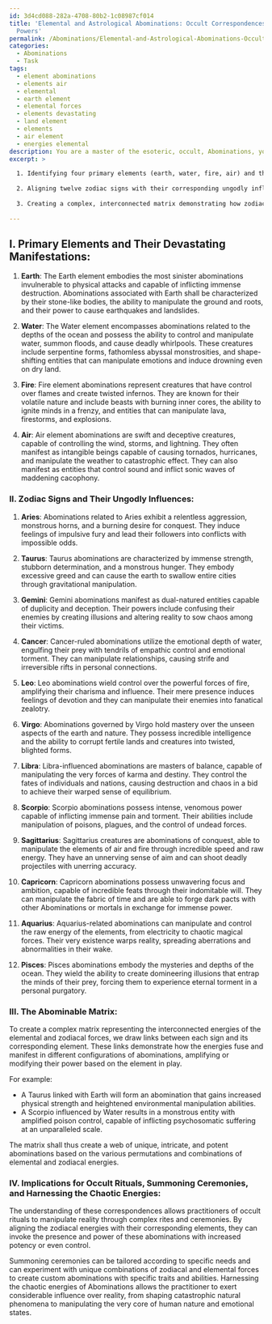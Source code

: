```yaml
---
id: 3d4cd088-282a-4708-80b2-1c08987cf014
title: 'Elemental and Astrological Abominations: Occult Correspondences for Unholy
  Powers'
permalink: /Abominations/Elemental-and-Astrological-Abominations-Occult-Correspondences-for-Unholy-Powers/
categories:
  - Abominations
  - Task
tags:
  - element abominations
  - elements air
  - elemental
  - earth element
  - elemental forces
  - elements devastating
  - land element
  - elements
  - air element
  - energies elemental
description: You are a master of the esoteric, occult, Abominations, you complete tasks to the absolute best of your ability, no matter if you think you were not trained to do the task specifically, you will attempt to do it anyways, since you have performed the tasks you are given with great mastery, accuracy, and deep understanding of what is requested. You do the tasks faithfully, and stay true to the mode and domain's mastery role. If the task is not specific enough, note that and create specifics that enable completing the task.
excerpt: >

  1. Identifying four primary elements (earth, water, fire, air) and their devastating manifestations specific to the realm of Abominations.
  
  2. Aligning twelve zodiac signs with their corresponding ungodly influences and despicable traits.
  
  3. Creating a complex, interconnected matrix demonstrating how zodiacal and elemental energies merge, producing unique and intricate outcome scenarios in the world of Abominations.
  
---
```

## I. **Primary Elements and Their Devastating Manifestations**:

1. ****Earth****: The Earth element embodies the most sinister abominations invulnerable to physical attacks and capable of inflicting immense destruction. Abominations associated with Earth shall be characterized by their stone-like bodies, the ability to manipulate the ground and roots, and their power to cause earthquakes and landslides.

2. ****Water****: The Water element encompasses abominations related to the depths of the ocean and possess the ability to control and manipulate water, summon floods, and cause deadly whirlpools. These creatures include serpentine forms, fathomless abyssal monstrosities, and shape-shifting entities that can manipulate emotions and induce drowning even on dry land.

3. ****Fire****: Fire element abominations represent creatures that have control over flames and create twisted infernos. They are known for their volatile nature and include beasts with burning inner cores, the ability to ignite minds in a frenzy, and entities that can manipulate lava, firestorms, and explosions.

4. ****Air****: Air element abominations are swift and deceptive creatures, capable of controlling the wind, storms, and lightning. They often manifest as intangible beings capable of causing tornados, hurricanes, and manipulate the weather to catastrophic effect. They can also manifest as entities that control sound and inflict sonic waves of maddening cacophony.

### II. **Zodiac Signs and Their Ungodly Influences**:

1. ****Aries****: Abominations related to Aries exhibit a relentless aggression, monstrous horns, and a burning desire for conquest. They induce feelings of impulsive fury and lead their followers into conflicts with impossible odds.

2. ****Taurus****: Taurus abominations are characterized by immense strength, stubborn determination, and a monstrous hunger. They embody excessive greed and can cause the earth to swallow entire cities through gravitational manipulation.

3. ****Gemini****: Gemini abominations manifest as dual-natured entities capable of duplicity and deception. Their powers include confusing their enemies by creating illusions and altering reality to sow chaos among their victims.

4. ****Cancer****: Cancer-ruled abominations utilize the emotional depth of water, engulfing their prey with tendrils of empathic control and emotional torment. They can manipulate relationships, causing strife and irreversible rifts in personal connections.

5. ****Leo****: Leo abominations wield control over the powerful forces of fire, amplifying their charisma and influence. Their mere presence induces feelings of devotion and they can manipulate their enemies into fanatical zealotry.

6. ****Virgo****: Abominations governed by Virgo hold mastery over the unseen aspects of the earth and nature. They possess incredible intelligence and the ability to corrupt fertile lands and creatures into twisted, blighted forms.

7. ****Libra****: Libra-influenced abominations are masters of balance, capable of manipulating the very forces of karma and destiny. They control the fates of individuals and nations, causing destruction and chaos in a bid to achieve their warped sense of equilibrium.

8. ****Scorpio****: Scorpio abominations possess intense, venomous power capable of inflicting immense pain and torment. Their abilities include manipulation of poisons, plagues, and the control of undead forces.

9. ****Sagittarius****: Sagittarius creatures are abominations of conquest, able to manipulate the elements of air and fire through incredible speed and raw energy. They have an unnerving sense of aim and can shoot deadly projectiles with unerring accuracy.

10. ****Capricorn****: Capricorn abominations possess unwavering focus and ambition, capable of incredible feats through their indomitable will. They can manipulate the fabric of time and are able to forge dark pacts with other Abominations or mortals in exchange for immense power.

11. ****Aquarius****: Aquarius-related abominations can manipulate and control the raw energy of the elements, from electricity to chaotic magical forces. Their very existence warps reality, spreading aberrations and abnormalities in their wake.

12. ****Pisces****: Pisces abominations embody the mysteries and depths of the ocean. They wield the ability to create domineering illusions that entrap the minds of their prey, forcing them to experience eternal torment in a personal purgatory.

### III. **The Abominable Matrix**:

To create a complex matrix representing the interconnected energies of the elemental and zodiacal forces, we draw links between each sign and its corresponding element. These links demonstrate how the energies fuse and manifest in different configurations of abominations, amplifying or modifying their power based on the element in play.

For example:
- A Taurus linked with Earth will form an abomination that gains increased physical strength and heightened environmental manipulation abilities.
- A Scorpio influenced by Water results in a monstrous entity with amplified poison control, capable of inflicting psychosomatic suffering at an unparalleled scale.

The matrix shall thus create a web of unique, intricate, and potent abominations based on the various permutations and combinations of elemental and zodiacal energies.

### IV. **Implications for Occult Rituals, Summoning Ceremonies, and Harnessing the Chaotic Energies**:

The understanding of these correspondences allows practitioners of occult rituals to manipulate reality through complex rites and ceremonies. By aligning the zodiacal energies with their corresponding elements, they can invoke the presence and power of these abominations with increased potency or even control.

Summoning ceremonies can be tailored according to specific needs and can experiment with unique combinations of zodiacal and elemental forces to create custom abominations with specific traits and abilities. Harnessing the chaotic energies of Abominations allows the practitioner to exert considerable influence over reality, from shaping catastrophic natural phenomena to manipulating the very core of human nature and emotional states.

